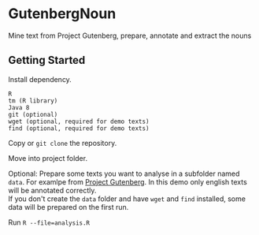 # GutenbergNoun
Mine text from Project Gutenberg, prepare, annotate and extract the nouns

## Getting Started

Install dependency.
```
R
tm (R library)
Java 8
git (optional)
wget (optional, required for demo texts)
find (optional, required for demo texts)
```

Copy or `git clone` the repository. 

Move into project folder.

Optional: 
Prepare some texts you want to analyse in a subfolder named `data`.
For examlpe from [Project Gutenberg](http://www.gutenberg.org/ebooks/). In this demo only english texts will be annotated correctly.  
If you don't create the `data` folder and have `wget` and `find` installed, some data will be prepared on the first run.

Run `R --file=analysis.R`
